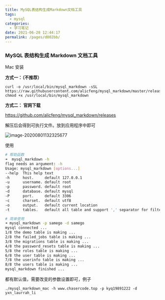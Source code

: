 ```yaml
---
title: MySQL表结构生成Markdown文档工具
tags: 
  - mysql
categories: 
  - 学习笔记
date: 2021-06-28 12:44:17
permalink: /pages/d002bb/
---
```


### MySQL 表结构生成 Markdown 文档工具

Mac  安装

**方式一：（不推荐）**

```text
curl -o /usr/local/bin/mysql_markdown -sSL https://raw.githubusercontent.com/alicfeng/mysql_markdown/master/release/mysql_markdown_mac
chmod +x /usr/local/bin/mysql_markdown
```

**方式二： 官网下载**

https://github.com/alicfeng/mysql_markdown/releases

解压后会得到可执行文件。放到应用程序中即可

![image-20200801132325677](http://alimd.haloit.top/img/20210319155554.png)

使用 

```sh
# 帮助函数
➜  mysql_markdown -h
flag needs an argument: -h
Usage: mysql_markdown [options...]
--help  This help text
-h      host.     default 127.0.0.1
-u      username. default root
-p      password. default root
-d      database. default mysql
-P      port.     default 3306
-c      charset.  default utf8
-o      output.   default current location
-t      tables.   default all table and support ',' separator for filter, every item can use regexp

# 简单使用
➜ mysql_markdown -p samego -d samego
mysql connected ...
1/8 the demo table is making ...
2/8 the failed_jobs table is making ...
3/8 the migrations table is making ...
4/8 the password_resets table is making ...
5/8 the roles table is making ...
6/8 the user table is making ...
7/8 the userinfo table is making ...
8/8 the users table is making ...
mysql_markdown finished ...
```

都有默认值，需要改变的参数设置即可，例子

`./mysql_markdown_mac -h www.chasercode.top -p kyq19891222 -d yxn_laurrah_li`
